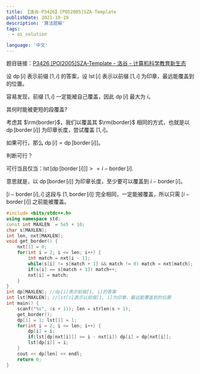 ```yaml
---
title: 【洛谷-P3426】[POI2005]SZA-Template
publishDate: 2021-10-19
description: '算法题解'
tags:
  - oi_solution

language: '中文'
---
```


题目链接：[P3426 [POI2005]SZA-Template - 洛谷 - 计算机科学教育新生态](https://www.luogu.com.cn/problem/P3426)

设 $\operatorname{dp}[i]$ 表示前缀 $[1, i]$ 的答案，设 $\operatorname{lst}[i]$ 表示以前缀 $[1, i]$ 为印章，最远能覆盖到的位置。

容易发现，前缀 $[1, i]$ 一定能被自己覆盖，因此 $\operatorname{dp}[i]$ 最大为 $i$。

其何时能被更短的段覆盖?

考虑其 $\rm{border}$，我们以覆盖其 $\rm{border}$ 相同的方式，也就是以 $\operatorname{dp}[\operatorname{border}[i]]$ 为印章长度，尝试覆盖 $[1, i]$。

如果可行，那么 $\operatorname{dp}[i]=\operatorname{dp}[\operatorname{border}[i]]$。

判断可行？

可行当且仅当：$\operatorname{lst}[\operatorname{dp}[\operatorname{border}[i]]] >= i - \operatorname{border}[i]$.

意思就是，以 $\operatorname{dp}[\operatorname{border}[i]]$ 为印章长度，至少要可以覆盖到 $i - \operatorname{border}[i]$。

$[i - \operatorname{border}[i], i]$ 这段与 $[1, \operatorname{border}[i]]$ 完全相同，一定能被覆盖，所以只需 $[i-\operatorname{border}[i]]$ 之前能被覆盖。

```cpp
#include <bits/stdc++.h>
using namespace std;
const int MAXLEN  = 5e5 + 10;
char s[MAXLEN];
int len, nxt[MAXLEN];
void get_border() {
    nxt[1] = 0;
    for(int i = 2; i <= len; i++) {
        int match = nxt[i - 1];
        while(s[i] != s[match + 1] && match != 0) match = nxt[match];
        if(s[i] == s[match + 1]) match++;
        nxt[i] = match;
    }
}
int dp[MAXLEN]; //dp[i]表示前缀[1, i]的答案
int lst[MAXLEN]; //lst[i]表示以前缀[1, i]为印章，最远能覆盖到的位置
int main() {
    scanf("%s", (s + 1)); len = strlen(s + 1);
    get_border();
    dp[1] = 1; lst[1] = 1;
    for(int i = 2; i <= len; i++) {
        dp[i] = i;
        if(lst[dp[nxt[i]]] >= i - nxt[i]) dp[i] = dp[nxt[i]];
        lst[dp[i]] = i;
    }
    cout << dp[len] << endl;
    return 0;
}
```

